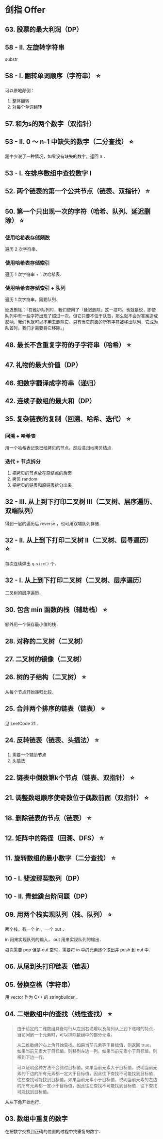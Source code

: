 # 剑指 Offer

## 63. 股票的最大利润（DP）

## 58 - II. 左旋转字符串

substr

## 58 - I. 翻转单词顺序（字符串） ⭐️

可以原地颠倒：

1. 整体翻转
2. 对每个单词翻转

## 57. 和为s的两个数字（双指针）

## 53 - II. 0 ～ n-1 中缺失的数字（二分查找） ⭐️

题中少说了一种情况，如果没有缺失的数字，返回 n ．

## 53 - I. 在排序数组中查找数字 I

## 52. 两个链表的第一个公共节点（链表、双指针） ⭐️

## 50. 第一个只出现一次的字符（哈希、队列、延迟删除） ⭐️

### 使用哈希表存储频数

遍历 2 次字符串．

### 使用哈希表存储索引

遍历 1 次字符串 + 1 次哈希表．

### 使用哈希表存储索引 + 队列

遍历 1 次字符串，需要队列．

延迟删除：「在维护队列时，我们使用了「延迟删除」这一技巧。也就是说，即使队列中有一些字符出现了超过一次，但它只要不位于队首，那么就不会对答案造成影响，我们也就可以不用去删除它。只有当它前面的所有字符被移出队列，它成为队首时，我们才需要将它移除。」

## 48. 最长不含重复字符的子字符串（哈希） ⭐️

## 47. 礼物的最大价值（DP）

## 46. 把数字翻译成字符串（递归）

## 42. 连续子数组的最大和（DP）

## 35. 复杂链表的复制（回溯、哈希、迭代） ⭐️

### 回溯 + 哈希表

用一个哈希表记录已经拷贝的节点，然后递归地拷贝结点．

### 迭代 + 节点拆分

1. 把拷贝的节点放在原结点的后面
2. 拷贝 random
3. 把拷贝的链表和原链表拆分出来

## 32 - III. 从上到下打印二叉树 III（二叉树、层序遍历、双端队列）

得到一层的遍历后 reverse ，也可用双端队列存储．

## 32 - II. 从上到下打印二叉树 II（二叉树、层寻遍历） ⭐️

每次连续弹出 `q.size()` 个．

## 32 - I. 从上到下打印二叉树（二叉树、层序遍历）

二叉树的层序遍历．

## 30. 包含 min 函数的栈（辅助栈） ⭐️

额外用一个保存最小值的栈．

## 28. 对称的二叉树（二叉树）

## 27. 二叉树的镜像（二叉树）

## 26. 树的子结构（二叉树） ⭐️

从每个节点开始递归比较．

## 25. 合并两个排序的链表（链表） ⭐️

见 LeetCode 21 ．

## 24. 反转链表（链表、头插法） ⭐️

1. 需要一个辅助节点
2. 头插法

## 22. 链表中倒数第k个节点（链表、双指针） ⭐️

## 21. 调整数组顺序使奇数位于偶数前面（双指针） ⭐️

## 18. 删除链表的节点（链表） ⭐️

## 12. 矩阵中的路径（回溯、DFS） ⭐️

## 11. 旋转数组的最小数字（二分查找） ⭐️

## 10 - I. 斐波那契数列（DP）

## 10 - II. 青蛙跳台阶问题（DP）

## 09. 用两个栈实现队列（栈、队列） ⭐️

两个栈，有一个 in ，一个 out ．

in 用来实现队列的输入， out 用来实现队列的输出．

每次需要 pop 但是 out 空时，需要将 in 中的元素逐个取出并 push 到 out 中．

## 06. 从尾到头打印链表（链表）

## 05. 替换空格（字符串）

用 vector 作为 C++ 的 stringbuilder ．

## 04. 二维数组中的查找（线性查找） ⭐️

> 由于给定的二维数组具备每行从左到右递增以及每列从上到下递增的特点，当访问到一个元素时，可以排除数组中的部分元素。
>
> 从二维数组的右上角开始查找。如果当前元素等于目标值，则返回 true。如果当前元素大于目标值，则移到左边一列。如果当前元素小于目标值，则移到下边一行。
>
> 可以证明这种方法不会错过目标值。如果当前元素大于目标值，说明当前元素的下边的所有元素都一定大于目标值，因此往下查找不可能找到目标值，往左查找可能找到目标值。如果当前元素小于目标值，说明当前元素的左边的所有元素都一定小于目标值，因此往左查找不可能找到目标值，往下查找可能找到目标值。

从左下角开始也行．

## 03. 数组中重复的数字

在把数字交换到正确的位置的过程中找重复的数字．
